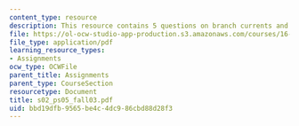 ```yaml
---
content_type: resource
description: This resource contains 5 questions on branch currents and voltages.
file: https://ol-ocw-studio-app-production.s3.amazonaws.com/courses/16-01-unified-engineering-i-ii-iii-iv-fall-2005-spring-2006/bbd19dfb9565be4c4dc986cbd88d28f3_s02_ps05_fall03.pdf
file_type: application/pdf
learning_resource_types:
- Assignments
ocw_type: OCWFile
parent_title: Assignments
parent_type: CourseSection
resourcetype: Document
title: s02_ps05_fall03.pdf
uid: bbd19dfb-9565-be4c-4dc9-86cbd88d28f3
---
```

